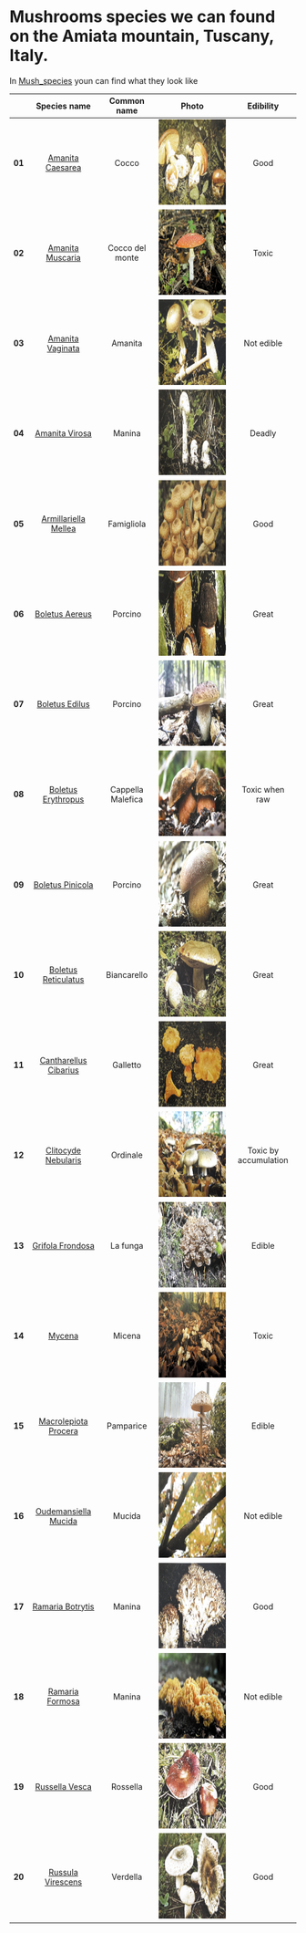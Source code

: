# Mushrooms species we can found on the Amiata mountain, Tuscany, Italy.
In [Mush_species](/Mush_species) youn can find what they look like

|| **Species name** | **Common name** | **Photo** | **Edibility** |
|:----:|:----------------:|:---------------:|:-------------:|:-------------:|
|**01**| [Amanita Caesarea](https://wikipedia.org/wiki/Amanita_caesarea) | Cocco | <img src="/Mush_species/01_AmanitaCaesarea.jpg" alt="Cocco" width="250" height="150" /> | Good |
|**02**| [Amanita Muscaria](https://wikipedia.org/wiki/Amanita_muscaria) | Cocco del monte | <img src="/Mush_species/02_AmanitaMuscaria.jpg" alt="Cocco" width="250" height="150" /> | Toxic |
|**03**| [Amanita Vaginata](https://wikipedia.org/wiki/Amanita_vaginata) | Amanita| <img src="/Mush_species/03_AmanitaVaginata.jpg" alt="Cocco" width="250" height="150" /> | Not edible |
|**04**| [Amanita Virosa](https://wikipedia.org/wiki/Amanita_virosa) | Manina | <img src="/Mush_species/04_AmanitaVirosa.jpg" alt="Cocco" width="250" height="150" /> | Deadly |
|**05**| [Armillariella Mellea](https://wikipedia.org/wiki/Armillaria_mellea) | Famigliola | <img src="/Mush_species/05_ArmillariellaMellea.jpg" alt="Cocco" width="250" height="150" /> | Good |
|**06**| [Boletus Aereus](https://wikipedia.org/wiki/Boletus_aereus) | Porcino | <img src="/Mush_species/06_BoletusAereus.jpg" alt="Cocco" width="350" height="150" /> | Great |
|**07**| [Boletus Edilus](https://wikipedia.org/wiki/Boletus_edulis) | Porcino | <img src="/Mush_species/07_BoletusEdilus.jpg" alt="Cocco" width="250" height="150" /> | Great |
|**08**| [Boletus Erythropus](https://wikipedia.org/wiki/Neoboletus_erythropus) | Cappella Malefica | <img src="/Mush_species/08_BoletusErythropus.jpg" alt="Cocco" width="250" height="150" /> | Toxic when raw |
|**09**| [Boletus Pinicola](https://wikipedia.org/wiki/Boletus_pinophilus) | Porcino | <img src="/Mush_species/09_BoletusPinicola.jpg" alt="Cocco" width="250" height="150" /> | Great |
|**10**| [Boletus Reticulatus](https://wikipedia.org/wiki/Boletus_aestivalis) | Biancarello | <img src="/Mush_species/10_BoletusReticulatus.jpg" alt="Cocco" width="250" height="150" /> | Great |
|**11**| [Cantharellus Cibarius](https://wikipedia.org/wiki/Cantharellus_cibarius) | Galletto | <img src="/Mush_species/11_CantharellusCibarius.jpg" alt="Cocco" width="250" height="150" /> | Great |
|**12**| [Clitocyde Nebularis](https://wikipedia.org/wiki/Clitocybe_nebularis) | Ordinale | <img src="/Mush_species/12_ClitocydeNebularis.jpg" alt="Cocco" width="250" height="150" /> | Toxic by accumulation  |
|**13**| [Grifola Frondosa](https://wikipedia.org/wiki/Grifola_frondosa) | La funga | <img src="/Mush_species/13_GrifolaFrondosa.jpg" alt="Cocco" width="250" height="150" /> | Edible|
|**14**| [Mycena](https://wikipedia.org/wiki/Mycena) | Micena | <img src="/Mush_species/14_Mycena.jpg" alt="Cocco" width="250" height="150" /> | Toxic |
|**15**| [Macrolepiota Procera](https://wikipedia.org/wiki/Macrolepiota_procera) | Pamparice | <img src="/Mush_species/15_MacrolepiotaProcera.jpg" alt="Cocco" width="250" height="150" /> | Edible |
|**16**| [Oudemansiella Mucida](https://wikipedia.org/wiki/Oudemansiella_mucida) | Mucida | <img src="/Mush_species/16_OudemansiellaMucida.jpg" alt="Cocco" width="250" height="150" /> | Not edible |
|**17**| [Ramaria Botrytis](https://wikipedia.org/wiki/Ramaria_botrytis) | Manina | <img src="/Mush_species/17_RamariaBotryitis.jpg" alt="Cocco" width="250" height="150" /> | Good |
|**18**| [Ramaria Formosa](https://wikipedia.org/wiki/Ramaria_formosa) | Manina | <img src="/Mush_species/18_RamariaFormosa.jpg" alt="Cocco" width="250" height="150" /> | Not edible |
|**19**| [Russella Vesca](https://wikipedia.org/wiki/Russula_vesca) | Rossella | <img src="/Mush_species/19_RussellaVesca.jpg" alt="Cocco" width="250" height="150" /> | Good |
|**20**| [Russula Virescens](https://wikipedia.org/wiki/Russula_virescens) | Verdella | <img src="/Mush_species/20_RussulaVirescens.jpg" alt="Cocco" width="250" height="150" /> | Good |
